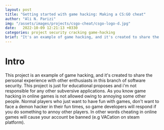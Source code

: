 ```yaml
---
layout: post
title: "Getting started with game hacking: Making a CS:GO cheat"
author: "Ali N. Parizi"
img: "/assets/images/projects/csgo-cheat/csgo-logo-d.jpg"
date:   2022-10-09 12:21:13 +0330
categories: project security cracking game-hacking
brief: "It's an example of game hacking, and it's created to share the personal experience with other enthusiasts in this branch of software security."
---
```


# Intro
This project is an example of game hacking, and it's created to share the personal experience with other enthusiasts in this branch of software security.
This project is just for educational proposes and i'm not responsible for any other subversive applications.
As you know game hacking in online games is not allowed owing to annoying some other people. Normal players who just want to have fun with games, don't want to face a demon hacker in their fun times, so game developers will respond if you do something to annoy other players. In other words cheating in online games will cause your account be banned (e.g VACation on steam platform).